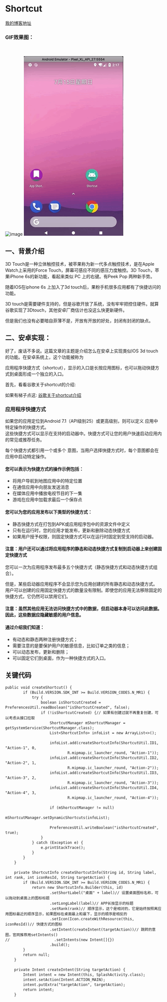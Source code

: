 # Shortcut
[我的博客地址](https://blog.csdn.net/java_android_man/article/details/81047888)
<br>

### GIF效果图：
<br><br>
![image](https://github.com/LuckyYangChen/Shortcut/blob/master/1.gif)
![image](https://github.com/LuckyYangChen/Shortcut/blob/master/2.gif)

## 一、背景介绍

  3D Touch是一种立体触控技术，被苹果称为新一代多点触控技术，是在Apple Watch上采用的Force Touch，屏幕可感应不同的感压力度触控。3D Touch，苹果iPhone 6s的新功能，看起来类似 PC 上的右键。有Peek Pop 两种新手势。

随着IOS在iphone 6s 上加入了3d touch后，果粉手机很多应用都有了快捷访问的功能。

3D touch是需要硬件支持的，但是谷歌开放了系统，没有牢牢把控住硬件。就算谷歌实现了3Dtouch，其他安卓厂商估计也没这么快更新硬件。

但是我们也没有必要暗自菲薄不是，开放有开放的好处，封闭有封闭的缺点。

## 二、安卓实现：
好了，废话不多说。这篇文章的主题是介绍怎么在安卓上实现类似IOS 3d touch的功能。在安卓系统上，这个功能被称为

应用程序快捷方式（shortcut），显示的入口是长按应用图标，也可以拖动快捷方式到桌面形成一个独立的入口。

首先，看看谷歌关于shortcut的介绍:

如果有梯子点这:
[谷歌关于shortcut介绍](https://developer.android.com/guide/topics/ui/shortcuts)

### 应用程序快捷方式

如果您的应用定位到Android 7.1（API级别25）或更高级别，则可以定义 应用中特定操作的快捷方式。
<br>这些快捷方式可以显示在支持的启动器中。快捷方式可让您的用户快速启动应用内的常见或推荐任务。<br>

每个快捷方式都引用一个或多个 意图，当用户选择快捷方式时，每个意图都会在应用中启动特定操作。<br>

#### 您可以表示为快捷方式的操作示例包括：

* 将用户导航到地图应用中的特定位置<br>
* 在通信应用中向朋友发送消息<br>
* 在媒体应用中播放电视节目的下一集<br>
* 游戏在应用中加载求最后一个保存点<br>

#### 您可以为您的应用发布以下类型的快捷方式：

* 静态快捷方式在打包到APK或应用程序包中的资源文件中定义<br>
* 只有在运行时，您的应用才能发布，更新和删除动态快捷方式<br>
* 如果用户授予权限，则固定快捷方式可以在运行时固定到受支持的启动器。<br>

#### 注意：用户还可以通过将应用程序的静态和动态快捷方式复制到启动器上来创建固定快捷方式

您可以一次为应用程序发布最多五个快捷方式（静态快捷方式和动态快捷方式组合）。

但是，某些启动器应用程序不会显示您为应用创建的所有静态和动态快捷方式。<br>
用户可以创建的应用固定快捷方式的数量没有限制。即使您的应用无法移除固定的快捷方式，它仍然可以禁用它们。<br>

#### 注意：虽然其他应用无法访问快捷方式中的数据，但启动器本身可以访问此数据。<br>因此，这些数据应隐藏敏感的用户信息。

#### 通过介绍我们知道：

* 有动态和静态两种注册快捷方式；<br>
* 需要注意的是要保护用户的敏感信息，比如订单之类的信息；<br>
* 可以动态发布，更新和删除；<br>
* 可以固定它们到桌面，作为一种快捷方式的入口。<br>

## 关键代码
```
public void createShortcut() {
        if (Build.VERSION.SDK_INT >= Build.VERSION_CODES.N_MR1) {
            try {
                boolean isShortcutCreated = PreferencesUtil.readBoolean("isShortcutCreated", false);
                if (!isShortcutCreated) {// 如果有创建过就不再重复创建，可以考虑从接口拉取
                    ShortcutManager mShortcutManager = getSystemService(ShortcutManager.class);
                    List<ShortcutInfo> infoList = new ArrayList<>();

                    infoList.add(createShortcutInfo(ShortcutUtil.ID1, "Action-1", 0,
                            R.mipmap.ic_launcher_round, "Action-1"));
                    infoList.add(createShortcutInfo(ShortcutUtil.ID2, "Action-2", 1,
                            R.mipmap.ic_launcher_round, "Action-2"));
                    infoList.add(createShortcutInfo(ShortcutUtil.ID3, "Action-3", 2,
                            R.mipmap.ic_launcher_round, "Action-3"));
                    infoList.add(createShortcutInfo(ShortcutUtil.ID4, "Action-4", 3,
                            R.mipmap.ic_launcher_round, "Action-4"));

                    if (mShortcutManager != null)
                        mShortcutManager.setDynamicShortcuts(infoList);

                    PreferencesUtil.writeBoolean("isShortcutCreated", true);
                }
            } catch (Exception e) {
                e.printStackTrace();
            }
        }
    }

    private ShortcutInfo createShortcutInfo(String id, String label, int rank, int iconResId, String targetAction) {
        if (Build.VERSION.SDK_INT >= Build.VERSION_CODES.N_MR1) {
            return new ShortcutInfo.Builder(this, id)
                    .setShortLabel("桌面" + label)// 设置桌面图标名称，可以拖动到桌面上的图标标题
                    .setLongLabel(label)// APP长按显示的标题
                    .setRank(rank)// 顺序显示，这个是相对的，它是始终按照离应用图标最近的顺序显示，如果图标在桌面最上和最下，显示的顺序是相反的
                    .setIcon(Icon.createWithResource(this, iconResId))// 快捷方式的图标
                    .setIntent(createIntent(targetAction))// 跳转的意图，官网推荐用setIntents()
//                    .setIntents(new Intent[]{})
                    .build();
        }
        return null;
    }

    private Intent createIntent(String targetAction) {
        Intent intent = new Intent(this, SplashActivity.class);
        intent.setAction(Intent.ACTION_MAIN);
        intent.putExtra("targetAction", targetAction);
        return intent;
    }

```
